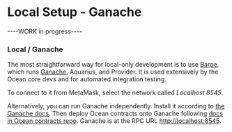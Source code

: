 # Local Setup - Ganache

\----WORK in progress----

### Local / Ganache

The most straightforward way for local-only development is to use [Barge](https://www.github.com/oceanprotocol/barge), which runs [Ganache](https://www.trufflesuite.com/ganache), Aquarius, and Provider. It is used extensively by the Ocean core devs and for automated integration testing.

To connect to it from MetaMask, select the network called _Localhost 8545_.

Alternatively, you can run Ganache independently. Install it according to [the Ganache docs](https://www.trufflesuite.com/ganache). Then deploy Ocean contracts onto Ganache following [docs in Ocean contracts repo](https://www.github.com/oceanprotocol/contracts). Ganache is at the RPC URL [http://localhost:8545](http://localhost:8545).
